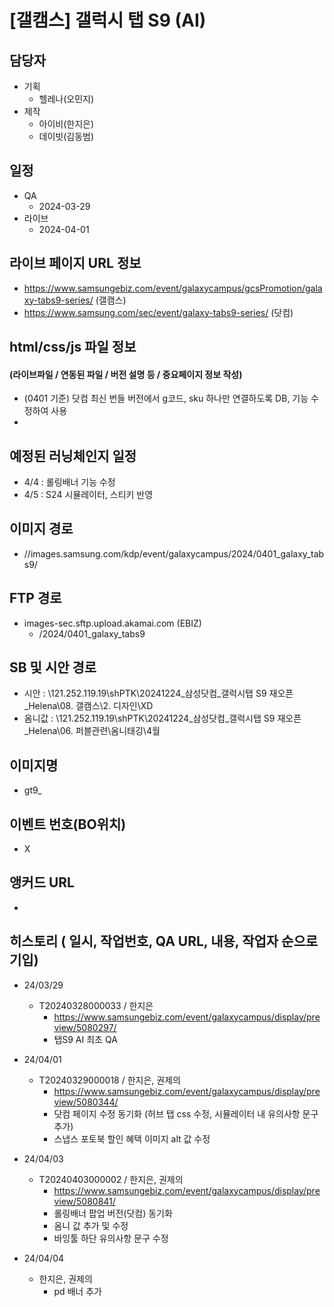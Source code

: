 # [갤캠스] 갤럭시 탭 S9 (AI)


## 담당자
+ 기획
    - 헬레나(오민지)
+ 제작
    - 아이비(한지은)
    - 데이빗(김동범)


## 일정
+ QA
    - 2024-03-29
+ 라이브
    - 2024-04-01


## 라이브 페이지 URL 정보
+ https://www.samsungebiz.com/event/galaxycampus/gcsPromotion/galaxy-tabs9-series/ (갤캠스)
+ https://www.samsung.com/sec/event/galaxy-tabs9-series/ (닷컴)


## html/css/js 파일 정보
#### (라이브파일 / 연동된 파일 / 버전 설명 등 / 중요페이지 정보 작성)
- (0401 기준) 닷컴 최신 번들 버전에서 g코드, sku 하나만 연결하도록 DB, 기능 수정하여 사용
- 


## 예정된 러닝체인지 일정
+ 4/4 : 롤링배너 기능 수정
+ 4/5 : S24 시뮬레이터, 스티키 반영
  

## 이미지 경로
+ //images.samsung.com/kdp/event/galaxycampus/2024/0401_galaxy_tabs9/


## FTP 경로
+ images-sec.sftp.upload.akamai.com (EBIZ)
    - /2024/0401_galaxy_tabs9

## SB 및 시안 경로
+ 시안 : \\121.252.119.19\shPTK\20241224_삼성닷컴_갤럭시탭 S9 재오픈_Helena\08. 갤캠스\2. 디자인\XD
+ 옴니값 : \\121.252.119.19\shPTK\20241224_삼성닷컴_갤럭시탭 S9 재오픈_Helena\06. 퍼블관련\옴니태깅\4월


## 이미지명
+ gt9_


## 이벤트 번호(BO위치)
+ X


## 앵커드 URL
+


## 히스토리 ( 일시, 작업번호, QA URL, 내용, 작업자 순으로 기입)
+ 24/03/29
  - T20240328000033 / 한지은
    - https://www.samsungebiz.com/event/galaxycampus/display/preview/5080297/
    - 탭S9 AI 최초 QA

+ 24/04/01
  - T20240329000018 / 한지은, 권제의
    - https://www.samsungebiz.com/event/galaxycampus/display/preview/5080344/
    - 닷컴 페이지 수정 동기화 (허브 탭 css 수정, 시뮬레이터 내 유의사항 문구 추가)
    - 스냅스 포토북 할인 혜택 이미지 alt 값 수정

+ 24/04/03
  - T20240403000002 / 한지은, 권제의
    - https://www.samsungebiz.com/event/galaxycampus/display/preview/5080841/
    - 롤링배너 팝업 버전(닷컴) 동기화
    - 옴니 값 추가 및 수정
    - 바잉툴 하단 유의사항 문구 수정

+ 24/04/04
  - 한지은, 권제의
    - pd 배너 추가